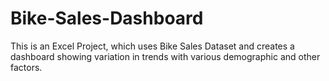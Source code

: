 # Bike-Sales-Dashboard
This is an Excel Project, which uses Bike Sales Dataset and creates a dashboard showing variation in trends with various demographic and other factors. 

